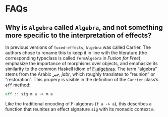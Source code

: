 # FAQs

## Why is `Algebra` called `Algebra`, and not something more specific to the interpretation of effects?

In previous versions of `fused-effects`, `Algebra` was called Carrier. The authors chose to rename this to keep it in line with the literature (the corresponding typeclass is called `TermAlgebra` in _Fusion for Free_), emphasize the importance of morphisms over objects, and emphasize its similarity to the common Haskell idiom of [F-algebras](https://www.schoolofhaskell.com/user/bartosz/understanding-algebras). The term “algebra” stems from the Arabic جبر, _jabr_, which roughly translates to “reunion” or “restoration”. This propery is visible in the definition of the `Carrier` class’s `eff` method:

```haskell
eff :: sig m a -> m a
```

Like the traditional encoding of F-algebras (`f a -> a`), this describes a function that reunites an effect signature `sig` with its monadic context `m`.
